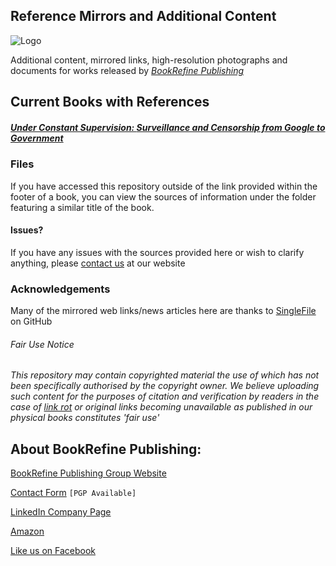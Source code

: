 ## Reference Mirrors and Additional Content

![Logo](https://bookrefine.com/wp-content/uploads/2020/04/Logo-Black-604x136.png)

Additional content, mirrored links, high-resolution photographs and documents for works released by *[BookRefine Publishing](https://bookrefine.com)*

## Current Books with References
##### [Under Constant Supervision: *Surveillance and Censorship from Google to Government*](https://github.com/BookRefine/references/tree/master/supervision)


### Files
If you have accessed this repository outside of the link provided within the footer of a book, you can view the sources of information under the folder featuring a similar title of the book.

#### Issues?
If you have any issues with the sources provided here or wish to clarify anything, please [contact us](https://bookrefine.com/contact-us/) at our website

### Acknowledgements
Many of the mirrored web links/news articles here are thanks to [SingleFile](https://github.com/gildas-lormeau/SingleFile) on GitHub


###### Fair Use Notice

_This repository may contain copyrighted material the use of which has not been specifically authorised by the copyright owner. We believe uploading such content for the purposes of citation and verification by readers in the case of [link rot](https://en.wikipedia.org/wiki/Link_rot) or original links becoming unavailable as published in our physical books constitutes 'fair use'_

## About BookRefine Publishing:
[BookRefine Publishing Group Website](https://bookrefine.com)

[Contact Form](https://bookrefine.com/contact-us/) `[PGP Available]`

[LinkedIn Company Page](https://www.linkedin.com/company/bookrefine/)

[Amazon](https://www.amazon.com/s?k=BookRefine+Publishing&ref=nb_sb_noss)

[Like us on Facebook](https://www.facebook.com/bookrefine/)

